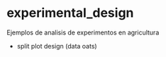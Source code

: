 
<!-- README.md is generated from README.Rmd. Please edit that file -->

# experimental_design

<!-- badges: start -->
<!-- badges: end -->

Ejemplos de analisis de experimentos en agricultura

- split plot design (data oats)
